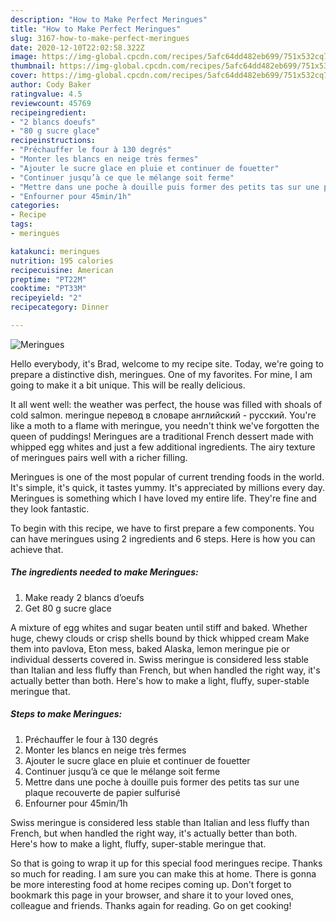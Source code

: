 ```yaml
---
description: "How to Make Perfect Meringues"
title: "How to Make Perfect Meringues"
slug: 3167-how-to-make-perfect-meringues
date: 2020-12-10T22:02:58.322Z
image: https://img-global.cpcdn.com/recipes/5afc64dd482eb699/751x532cq70/meringues-photo-principale-de-la-recette.jpg
thumbnail: https://img-global.cpcdn.com/recipes/5afc64dd482eb699/751x532cq70/meringues-photo-principale-de-la-recette.jpg
cover: https://img-global.cpcdn.com/recipes/5afc64dd482eb699/751x532cq70/meringues-photo-principale-de-la-recette.jpg
author: Cody Baker
ratingvalue: 4.5
reviewcount: 45769
recipeingredient:
- "2 blancs doeufs"
- "80 g sucre glace"
recipeinstructions:
- "Préchauffer le four à 130 degrés"
- "Monter les blancs en neige très fermes"
- "Ajouter le sucre glace en pluie et continuer de fouetter"
- "Continuer jusqu’à ce que le mélange soit ferme"
- "Mettre dans une poche à douille puis former des petits tas sur une plaque recouverte de papier sulfurisé"
- "Enfourner pour 45min/1h"
categories:
- Recipe
tags:
- meringues

katakunci: meringues 
nutrition: 195 calories
recipecuisine: American
preptime: "PT22M"
cooktime: "PT33M"
recipeyield: "2"
recipecategory: Dinner

---
```



![Meringues](https://img-global.cpcdn.com/recipes/5afc64dd482eb699/751x532cq70/meringues-photo-principale-de-la-recette.jpg)

Hello everybody, it's Brad, welcome to my recipe site. Today, we're going to prepare a distinctive dish, meringues. One of my favorites. For mine, I am going to make it a bit unique. This will be really delicious.

It all went well: the weather was perfect, the house was filled with shoals of cold salmon. meringue перевод в словаре английский - русский. You&#39;re like a moth to a flame with meringue, you needn&#39;t think we&#39;ve forgotten the queen of puddings! Meringues are a traditional French dessert made with whipped egg whites and just a few additional ingredients. The airy texture of meringues pairs well with a richer filling.

Meringues is one of the most popular of current trending foods in the world. It's simple, it's quick, it tastes yummy. It's appreciated by millions every day. Meringues is something which I have loved my entire life. They're fine and they look fantastic.


To begin with this recipe, we have to first prepare a few components. You can have meringues using 2 ingredients and 6 steps. Here is how you can achieve that.

<!--inarticleads1-->

##### The ingredients needed to make Meringues:

1. Make ready 2 blancs d’oeufs
1. Get 80 g sucre glace


A mixture of egg whites and sugar beaten until stiff and baked. Whether huge, chewy clouds or crisp shells bound by thick whipped cream Make them into pavlova, Eton mess, baked Alaska, lemon meringue pie or individual desserts covered in. Swiss meringue is considered less stable than Italian and less fluffy than French, but when handled the right way, it&#39;s actually better than both. Here&#39;s how to make a light, fluffy, super-stable meringue that. 

<!--inarticleads2-->

##### Steps to make Meringues:

1. Préchauffer le four à 130 degrés
1. Monter les blancs en neige très fermes
1. Ajouter le sucre glace en pluie et continuer de fouetter
1. Continuer jusqu’à ce que le mélange soit ferme
1. Mettre dans une poche à douille puis former des petits tas sur une plaque recouverte de papier sulfurisé
1. Enfourner pour 45min/1h


Swiss meringue is considered less stable than Italian and less fluffy than French, but when handled the right way, it&#39;s actually better than both. Here&#39;s how to make a light, fluffy, super-stable meringue that. 

So that is going to wrap it up for this special food meringues recipe. Thanks so much for reading. I am sure you can make this at home. There is gonna be more interesting food at home recipes coming up. Don't forget to bookmark this page in your browser, and share it to your loved ones, colleague and friends. Thanks again for reading. Go on get cooking!
